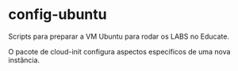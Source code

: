 # config-ubuntu

Scripts para preparar a VM Ubuntu para rodar os LABS no Educate.

O pacote de cloud-init configura aspectos específicos de uma nova instância.
